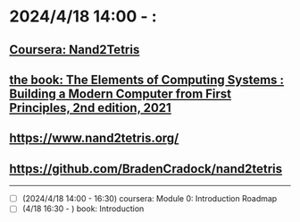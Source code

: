 # 2024/4/18 14:00 - :
## [Coursera: Nand2Tetris](https://csdiy.wiki/en/%E4%BD%93%E7%B3%BB%E7%BB%93%E6%9E%84/N2T/)
## [the book: The Elements of Computing Systems : Building a Modern Computer from First Principles, 2nd edition, 2021](https://dokumen.pub/the-elements-of-computing-systems-building-a-modern-computer-from-first-principles-2nbsped-2020002671-9780262539807.html)
## https://www.nand2tetris.org/
## https://github.com/BradenCradock/nand2tetris
---

- [ ] (2024/4/18 14:00 - 16:30) coursera: Module 0: Introduction Roadmap
- [ ] (4/18 16:30 - ) book: Introduction
